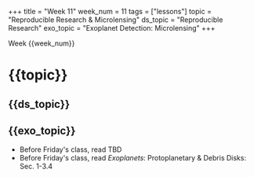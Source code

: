 +++
title = "Week 11"
week_num = 11
tags = ["lessons"]
topic = "Reproducible Research & Microlensing"
ds_topic = "Reproducible Research"
exo_topic =  "Exoplanet Detection: Microlensing"
+++

Week {{week_num}}
# {{topic}}

## {{ds_topic}}


## {{exo_topic}}
- Before Friday's class, read TBD
- Before Friday's class, read *Exoplanets*: Protoplanetary & Debris Disks:  Sec. 1-3.4
